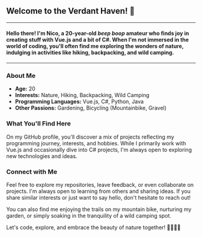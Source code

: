 ## Welcome to the Verdant Haven!  👋  

---

#### Hello there! I'm Nico, a 20-year-old *beep boop* amateur who finds joy in creating stuff with Vue.js and a bit of C#. When I'm not immersed in the world of coding, you'll often find me exploring the wonders of nature, indulging in activities like hiking, backpacking, and wild camping.

---

### About Me

- **Age:** 20
- **Interests:** Nature, Hiking, Backpacking, Wild Camping
- **Programming Languages:** Vue.js, C#, Python, Java
- **Other Passions:** Gardening, Bicycling (Mountainbike, Gravel)

### What You'll Find Here

On my GitHub profile, you'll discover a mix of projects reflecting my programming journey, interests, and hobbies. While I primarily work with Vue.js and occasionally dive into C# projects, I'm always open to exploring new technologies and ideas.

### Connect with Me

Feel free to explore my repositories, leave feedback, or even collaborate on projects. I'm always open to learning from others and sharing ideas. If you share similar interests or just want to say hello, don't hesitate to reach out!

You can also find me enjoying the trails on my mountain bike, nurturing my garden, or simply soaking in the tranquility of a wild camping spot.

Let's code, explore, and embrace the beauty of nature together! 🌿🚵‍♂️🌄
<!--
Here are some ideas to get you started:

- 🔭 I’m currently working on ...
- 🌱 I’m currently learning ...
- 👯 I’m looking to collaborate on ...
- 🤔 I’m looking for help with ...
- 💬 Ask me about ...
- 📫 How to reach me: ...
- 😄 Pronouns: ...
- ⚡ Fun fact: ...
-->

